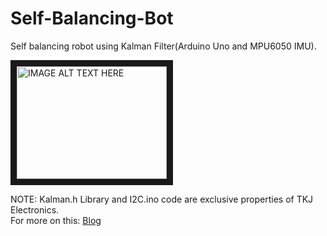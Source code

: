 # Self-Balancing-Bot
Self balancing robot using Kalman Filter(Arduino Uno and MPU6050 IMU).

<a href="http://www.youtube.com/watch?feature=player_embedded&v=kIL92MyehYI
" target="_blank"><img src="http://img.youtube.com/vi/kIL92MyehYI/0.jpg" 
alt="IMAGE ALT TEXT HERE" width="240" height="180" border="10" /></a>

NOTE: Kalman.h Library and I2C.ino code are exclusive properties of TKJ Electronics.  
For more on this:
[Blog](https://www.techspirityou.blogspot.com)
